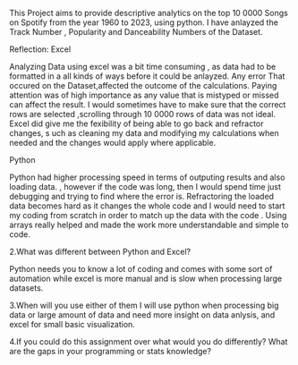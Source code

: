 This Project aims to provide descriptive analytics on the top 10 0000 Songs on Spotify from the year 1960 to 2023, using python. I have anlayzed the Track Number , Popularity and Danceability Numbers of the Dataset.

Reflection:
Excel

Analyzing Data using excel was a bit time consuming , as data had to be formatted in a all kinds of ways  before it could be anlayzed. Any error That occured on the Dataset,affected the outcome of the calculations. 
Paying attention was of high importance as any value that is mistyped or missed can affect the result. 
I would sometimes have to make sure that the correct rows are selected ,scrolling through 10 0000 rows of data was not ideal. Excel did give me the fexibility of being able to go back and refractor changes, s
uch as cleaning my data and modifying my  calculations when needed and the changes would apply where applicable.

Python 

Python had higher processing speed in terms of outputing results and also loading data. , however if the code was long, then I  would spend time just debugging and trying to find where the error is. 
Refractoring the loaded data becomes hard  as it changes the whole code and I would need to start my coding from scratch in order to match up the data with the code . Using arrays really helped and made the work more 
understandable and simple to code.


2.What was different between Python and Excel?

Python needs you to know a lot of coding and comes with some sort of automation while excel is more manual and is slow when processing large datasets.

3.When will you use either of them
I will use python when processing big data or large amount of data and need more insight on data anlysis, and excel for small basic visualization.

4.If you could do this assignment over what would you do differently? What are the gaps in your programming or stats knowledge?

